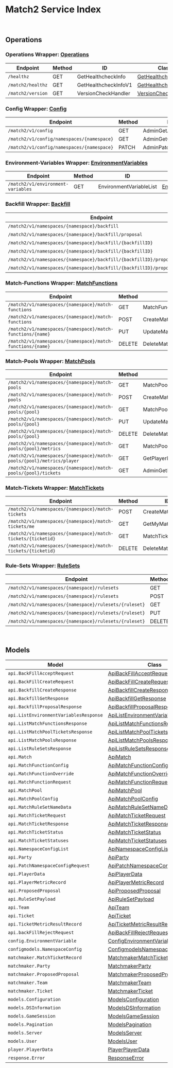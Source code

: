 # Match2 Service Index

&nbsp;  

## Operations

### Operations Wrapper:  [Operations](../../src/main/java/net/accelbyte/sdk/api/match2/wrappers/Operations.java)
| Endpoint | Method | ID | Class | Example |
|---|---|---|---|---|
| `/healthz` | GET | GetHealthcheckInfo | [GetHealthcheckInfo](../../src/main/java/net/accelbyte/sdk/api/match2/operations/operations/GetHealthcheckInfo.java) | [GetHealthcheckInfo](../../samples/cli/src/main/java/net/accelbyte/sdk/cli/api/match2/operations/GetHealthcheckInfo.java) |
| `/match2/healthz` | GET | GetHealthcheckInfoV1 | [GetHealthcheckInfoV1](../../src/main/java/net/accelbyte/sdk/api/match2/operations/operations/GetHealthcheckInfoV1.java) | [GetHealthcheckInfoV1](../../samples/cli/src/main/java/net/accelbyte/sdk/cli/api/match2/operations/GetHealthcheckInfoV1.java) |
| `/match2/version` | GET | VersionCheckHandler | [VersionCheckHandler](../../src/main/java/net/accelbyte/sdk/api/match2/operations/operations/VersionCheckHandler.java) | [VersionCheckHandler](../../samples/cli/src/main/java/net/accelbyte/sdk/cli/api/match2/operations/VersionCheckHandler.java) |

### Config Wrapper:  [Config](../../src/main/java/net/accelbyte/sdk/api/match2/wrappers/Config.java)
| Endpoint | Method | ID | Class | Example |
|---|---|---|---|---|
| `/match2/v1/config` | GET | AdminGetAllConfigV1 | [AdminGetAllConfigV1](../../src/main/java/net/accelbyte/sdk/api/match2/operations/config/AdminGetAllConfigV1.java) | [AdminGetAllConfigV1](../../samples/cli/src/main/java/net/accelbyte/sdk/cli/api/match2/config/AdminGetAllConfigV1.java) |
| `/match2/v1/config/namespaces/{namespace}` | GET | AdminGetConfigV1 | [AdminGetConfigV1](../../src/main/java/net/accelbyte/sdk/api/match2/operations/config/AdminGetConfigV1.java) | [AdminGetConfigV1](../../samples/cli/src/main/java/net/accelbyte/sdk/cli/api/match2/config/AdminGetConfigV1.java) |
| `/match2/v1/config/namespaces/{namespace}` | PATCH | AdminPatchConfigV1 | [AdminPatchConfigV1](../../src/main/java/net/accelbyte/sdk/api/match2/operations/config/AdminPatchConfigV1.java) | [AdminPatchConfigV1](../../samples/cli/src/main/java/net/accelbyte/sdk/cli/api/match2/config/AdminPatchConfigV1.java) |

### Environment-Variables Wrapper:  [EnvironmentVariables](../../src/main/java/net/accelbyte/sdk/api/match2/wrappers/EnvironmentVariables.java)
| Endpoint | Method | ID | Class | Example |
|---|---|---|---|---|
| `/match2/v1/environment-variables` | GET | EnvironmentVariableList | [EnvironmentVariableList](../../src/main/java/net/accelbyte/sdk/api/match2/operations/environment_variables/EnvironmentVariableList.java) | [EnvironmentVariableList](../../samples/cli/src/main/java/net/accelbyte/sdk/cli/api/match2/environment_variables/EnvironmentVariableList.java) |

### Backfill Wrapper:  [Backfill](../../src/main/java/net/accelbyte/sdk/api/match2/wrappers/Backfill.java)
| Endpoint | Method | ID | Class | Example |
|---|---|---|---|---|
| `/match2/v1/namespaces/{namespace}/backfill` | POST | CreateBackfill | [CreateBackfill](../../src/main/java/net/accelbyte/sdk/api/match2/operations/backfill/CreateBackfill.java) | [CreateBackfill](../../samples/cli/src/main/java/net/accelbyte/sdk/cli/api/match2/backfill/CreateBackfill.java) |
| `/match2/v1/namespaces/{namespace}/backfill/proposal` | GET | GetBackfillProposal | [GetBackfillProposal](../../src/main/java/net/accelbyte/sdk/api/match2/operations/backfill/GetBackfillProposal.java) | [GetBackfillProposal](../../samples/cli/src/main/java/net/accelbyte/sdk/cli/api/match2/backfill/GetBackfillProposal.java) |
| `/match2/v1/namespaces/{namespace}/backfill/{backfillID}` | GET | GetBackfill | [GetBackfill](../../src/main/java/net/accelbyte/sdk/api/match2/operations/backfill/GetBackfill.java) | [GetBackfill](../../samples/cli/src/main/java/net/accelbyte/sdk/cli/api/match2/backfill/GetBackfill.java) |
| `/match2/v1/namespaces/{namespace}/backfill/{backfillID}` | DELETE | DeleteBackfill | [DeleteBackfill](../../src/main/java/net/accelbyte/sdk/api/match2/operations/backfill/DeleteBackfill.java) | [DeleteBackfill](../../samples/cli/src/main/java/net/accelbyte/sdk/cli/api/match2/backfill/DeleteBackfill.java) |
| `/match2/v1/namespaces/{namespace}/backfill/{backfillID}/proposal/accept` | PUT | AcceptBackfill | [AcceptBackfill](../../src/main/java/net/accelbyte/sdk/api/match2/operations/backfill/AcceptBackfill.java) | [AcceptBackfill](../../samples/cli/src/main/java/net/accelbyte/sdk/cli/api/match2/backfill/AcceptBackfill.java) |
| `/match2/v1/namespaces/{namespace}/backfill/{backfillID}/proposal/reject` | PUT | RejectBackfill | [RejectBackfill](../../src/main/java/net/accelbyte/sdk/api/match2/operations/backfill/RejectBackfill.java) | [RejectBackfill](../../samples/cli/src/main/java/net/accelbyte/sdk/cli/api/match2/backfill/RejectBackfill.java) |

### Match-Functions Wrapper:  [MatchFunctions](../../src/main/java/net/accelbyte/sdk/api/match2/wrappers/MatchFunctions.java)
| Endpoint | Method | ID | Class | Example |
|---|---|---|---|---|
| `/match2/v1/namespaces/{namespace}/match-functions` | GET | MatchFunctionList | [MatchFunctionList](../../src/main/java/net/accelbyte/sdk/api/match2/operations/match_functions/MatchFunctionList.java) | [MatchFunctionList](../../samples/cli/src/main/java/net/accelbyte/sdk/cli/api/match2/match_functions/MatchFunctionList.java) |
| `/match2/v1/namespaces/{namespace}/match-functions` | POST | CreateMatchFunction | [CreateMatchFunction](../../src/main/java/net/accelbyte/sdk/api/match2/operations/match_functions/CreateMatchFunction.java) | [CreateMatchFunction](../../samples/cli/src/main/java/net/accelbyte/sdk/cli/api/match2/match_functions/CreateMatchFunction.java) |
| `/match2/v1/namespaces/{namespace}/match-functions/{name}` | PUT | UpdateMatchFunction | [UpdateMatchFunction](../../src/main/java/net/accelbyte/sdk/api/match2/operations/match_functions/UpdateMatchFunction.java) | [UpdateMatchFunction](../../samples/cli/src/main/java/net/accelbyte/sdk/cli/api/match2/match_functions/UpdateMatchFunction.java) |
| `/match2/v1/namespaces/{namespace}/match-functions/{name}` | DELETE | DeleteMatchFunction | [DeleteMatchFunction](../../src/main/java/net/accelbyte/sdk/api/match2/operations/match_functions/DeleteMatchFunction.java) | [DeleteMatchFunction](../../samples/cli/src/main/java/net/accelbyte/sdk/cli/api/match2/match_functions/DeleteMatchFunction.java) |

### Match-Pools Wrapper:  [MatchPools](../../src/main/java/net/accelbyte/sdk/api/match2/wrappers/MatchPools.java)
| Endpoint | Method | ID | Class | Example |
|---|---|---|---|---|
| `/match2/v1/namespaces/{namespace}/match-pools` | GET | MatchPoolList | [MatchPoolList](../../src/main/java/net/accelbyte/sdk/api/match2/operations/match_pools/MatchPoolList.java) | [MatchPoolList](../../samples/cli/src/main/java/net/accelbyte/sdk/cli/api/match2/match_pools/MatchPoolList.java) |
| `/match2/v1/namespaces/{namespace}/match-pools` | POST | CreateMatchPool | [CreateMatchPool](../../src/main/java/net/accelbyte/sdk/api/match2/operations/match_pools/CreateMatchPool.java) | [CreateMatchPool](../../samples/cli/src/main/java/net/accelbyte/sdk/cli/api/match2/match_pools/CreateMatchPool.java) |
| `/match2/v1/namespaces/{namespace}/match-pools/{pool}` | GET | MatchPoolDetails | [MatchPoolDetails](../../src/main/java/net/accelbyte/sdk/api/match2/operations/match_pools/MatchPoolDetails.java) | [MatchPoolDetails](../../samples/cli/src/main/java/net/accelbyte/sdk/cli/api/match2/match_pools/MatchPoolDetails.java) |
| `/match2/v1/namespaces/{namespace}/match-pools/{pool}` | PUT | UpdateMatchPool | [UpdateMatchPool](../../src/main/java/net/accelbyte/sdk/api/match2/operations/match_pools/UpdateMatchPool.java) | [UpdateMatchPool](../../samples/cli/src/main/java/net/accelbyte/sdk/cli/api/match2/match_pools/UpdateMatchPool.java) |
| `/match2/v1/namespaces/{namespace}/match-pools/{pool}` | DELETE | DeleteMatchPool | [DeleteMatchPool](../../src/main/java/net/accelbyte/sdk/api/match2/operations/match_pools/DeleteMatchPool.java) | [DeleteMatchPool](../../samples/cli/src/main/java/net/accelbyte/sdk/cli/api/match2/match_pools/DeleteMatchPool.java) |
| `/match2/v1/namespaces/{namespace}/match-pools/{pool}/metrics` | GET | MatchPoolMetric | [MatchPoolMetric](../../src/main/java/net/accelbyte/sdk/api/match2/operations/match_pools/MatchPoolMetric.java) | [MatchPoolMetric](../../samples/cli/src/main/java/net/accelbyte/sdk/cli/api/match2/match_pools/MatchPoolMetric.java) |
| `/match2/v1/namespaces/{namespace}/match-pools/{pool}/metrics/player` | GET | GetPlayerMetric | [GetPlayerMetric](../../src/main/java/net/accelbyte/sdk/api/match2/operations/match_pools/GetPlayerMetric.java) | [GetPlayerMetric](../../samples/cli/src/main/java/net/accelbyte/sdk/cli/api/match2/match_pools/GetPlayerMetric.java) |
| `/match2/v1/namespaces/{namespace}/match-pools/{pool}/tickets` | GET | AdminGetMatchPoolTickets | [AdminGetMatchPoolTickets](../../src/main/java/net/accelbyte/sdk/api/match2/operations/match_pools/AdminGetMatchPoolTickets.java) | [AdminGetMatchPoolTickets](../../samples/cli/src/main/java/net/accelbyte/sdk/cli/api/match2/match_pools/AdminGetMatchPoolTickets.java) |

### Match-Tickets Wrapper:  [MatchTickets](../../src/main/java/net/accelbyte/sdk/api/match2/wrappers/MatchTickets.java)
| Endpoint | Method | ID | Class | Example |
|---|---|---|---|---|
| `/match2/v1/namespaces/{namespace}/match-tickets` | POST | CreateMatchTicket | [CreateMatchTicket](../../src/main/java/net/accelbyte/sdk/api/match2/operations/match_tickets/CreateMatchTicket.java) | [CreateMatchTicket](../../samples/cli/src/main/java/net/accelbyte/sdk/cli/api/match2/match_tickets/CreateMatchTicket.java) |
| `/match2/v1/namespaces/{namespace}/match-tickets/me` | GET | GetMyMatchTickets | [GetMyMatchTickets](../../src/main/java/net/accelbyte/sdk/api/match2/operations/match_tickets/GetMyMatchTickets.java) | [GetMyMatchTickets](../../samples/cli/src/main/java/net/accelbyte/sdk/cli/api/match2/match_tickets/GetMyMatchTickets.java) |
| `/match2/v1/namespaces/{namespace}/match-tickets/{ticketid}` | GET | MatchTicketDetails | [MatchTicketDetails](../../src/main/java/net/accelbyte/sdk/api/match2/operations/match_tickets/MatchTicketDetails.java) | [MatchTicketDetails](../../samples/cli/src/main/java/net/accelbyte/sdk/cli/api/match2/match_tickets/MatchTicketDetails.java) |
| `/match2/v1/namespaces/{namespace}/match-tickets/{ticketid}` | DELETE | DeleteMatchTicket | [DeleteMatchTicket](../../src/main/java/net/accelbyte/sdk/api/match2/operations/match_tickets/DeleteMatchTicket.java) | [DeleteMatchTicket](../../samples/cli/src/main/java/net/accelbyte/sdk/cli/api/match2/match_tickets/DeleteMatchTicket.java) |

### Rule-Sets Wrapper:  [RuleSets](../../src/main/java/net/accelbyte/sdk/api/match2/wrappers/RuleSets.java)
| Endpoint | Method | ID | Class | Example |
|---|---|---|---|---|
| `/match2/v1/namespaces/{namespace}/rulesets` | GET | RuleSetList | [RuleSetList](../../src/main/java/net/accelbyte/sdk/api/match2/operations/rule_sets/RuleSetList.java) | [RuleSetList](../../samples/cli/src/main/java/net/accelbyte/sdk/cli/api/match2/rule_sets/RuleSetList.java) |
| `/match2/v1/namespaces/{namespace}/rulesets` | POST | CreateRuleSet | [CreateRuleSet](../../src/main/java/net/accelbyte/sdk/api/match2/operations/rule_sets/CreateRuleSet.java) | [CreateRuleSet](../../samples/cli/src/main/java/net/accelbyte/sdk/cli/api/match2/rule_sets/CreateRuleSet.java) |
| `/match2/v1/namespaces/{namespace}/rulesets/{ruleset}` | GET | RuleSetDetails | [RuleSetDetails](../../src/main/java/net/accelbyte/sdk/api/match2/operations/rule_sets/RuleSetDetails.java) | [RuleSetDetails](../../samples/cli/src/main/java/net/accelbyte/sdk/cli/api/match2/rule_sets/RuleSetDetails.java) |
| `/match2/v1/namespaces/{namespace}/rulesets/{ruleset}` | PUT | UpdateRuleSet | [UpdateRuleSet](../../src/main/java/net/accelbyte/sdk/api/match2/operations/rule_sets/UpdateRuleSet.java) | [UpdateRuleSet](../../samples/cli/src/main/java/net/accelbyte/sdk/cli/api/match2/rule_sets/UpdateRuleSet.java) |
| `/match2/v1/namespaces/{namespace}/rulesets/{ruleset}` | DELETE | DeleteRuleSet | [DeleteRuleSet](../../src/main/java/net/accelbyte/sdk/api/match2/operations/rule_sets/DeleteRuleSet.java) | [DeleteRuleSet](../../samples/cli/src/main/java/net/accelbyte/sdk/cli/api/match2/rule_sets/DeleteRuleSet.java) |


&nbsp;  

## Models

| Model | Class |
|---|---|
| `api.BackFillAcceptRequest` | [ApiBackFillAcceptRequest](../../src/main/java/net/accelbyte/sdk/api/match2/models/ApiBackFillAcceptRequest.java) |
| `api.BackFillCreateRequest` | [ApiBackFillCreateRequest](../../src/main/java/net/accelbyte/sdk/api/match2/models/ApiBackFillCreateRequest.java) |
| `api.BackfillCreateResponse` | [ApiBackfillCreateResponse](../../src/main/java/net/accelbyte/sdk/api/match2/models/ApiBackfillCreateResponse.java) |
| `api.BackfillGetResponse` | [ApiBackfillGetResponse](../../src/main/java/net/accelbyte/sdk/api/match2/models/ApiBackfillGetResponse.java) |
| `api.BackfillProposalResponse` | [ApiBackfillProposalResponse](../../src/main/java/net/accelbyte/sdk/api/match2/models/ApiBackfillProposalResponse.java) |
| `api.ListEnvironmentVariablesResponse` | [ApiListEnvironmentVariablesResponse](../../src/main/java/net/accelbyte/sdk/api/match2/models/ApiListEnvironmentVariablesResponse.java) |
| `api.ListMatchFunctionsResponse` | [ApiListMatchFunctionsResponse](../../src/main/java/net/accelbyte/sdk/api/match2/models/ApiListMatchFunctionsResponse.java) |
| `api.ListMatchPoolTicketsResponse` | [ApiListMatchPoolTicketsResponse](../../src/main/java/net/accelbyte/sdk/api/match2/models/ApiListMatchPoolTicketsResponse.java) |
| `api.ListMatchPoolsResponse` | [ApiListMatchPoolsResponse](../../src/main/java/net/accelbyte/sdk/api/match2/models/ApiListMatchPoolsResponse.java) |
| `api.ListRuleSetsResponse` | [ApiListRuleSetsResponse](../../src/main/java/net/accelbyte/sdk/api/match2/models/ApiListRuleSetsResponse.java) |
| `api.Match` | [ApiMatch](../../src/main/java/net/accelbyte/sdk/api/match2/models/ApiMatch.java) |
| `api.MatchFunctionConfig` | [ApiMatchFunctionConfig](../../src/main/java/net/accelbyte/sdk/api/match2/models/ApiMatchFunctionConfig.java) |
| `api.MatchFunctionOverride` | [ApiMatchFunctionOverride](../../src/main/java/net/accelbyte/sdk/api/match2/models/ApiMatchFunctionOverride.java) |
| `api.MatchFunctionRequest` | [ApiMatchFunctionRequest](../../src/main/java/net/accelbyte/sdk/api/match2/models/ApiMatchFunctionRequest.java) |
| `api.MatchPool` | [ApiMatchPool](../../src/main/java/net/accelbyte/sdk/api/match2/models/ApiMatchPool.java) |
| `api.MatchPoolConfig` | [ApiMatchPoolConfig](../../src/main/java/net/accelbyte/sdk/api/match2/models/ApiMatchPoolConfig.java) |
| `api.MatchRuleSetNameData` | [ApiMatchRuleSetNameData](../../src/main/java/net/accelbyte/sdk/api/match2/models/ApiMatchRuleSetNameData.java) |
| `api.MatchTicketRequest` | [ApiMatchTicketRequest](../../src/main/java/net/accelbyte/sdk/api/match2/models/ApiMatchTicketRequest.java) |
| `api.MatchTicketResponse` | [ApiMatchTicketResponse](../../src/main/java/net/accelbyte/sdk/api/match2/models/ApiMatchTicketResponse.java) |
| `api.MatchTicketStatus` | [ApiMatchTicketStatus](../../src/main/java/net/accelbyte/sdk/api/match2/models/ApiMatchTicketStatus.java) |
| `api.MatchTicketStatuses` | [ApiMatchTicketStatuses](../../src/main/java/net/accelbyte/sdk/api/match2/models/ApiMatchTicketStatuses.java) |
| `api.NamespaceConfigList` | [ApiNamespaceConfigList](../../src/main/java/net/accelbyte/sdk/api/match2/models/ApiNamespaceConfigList.java) |
| `api.Party` | [ApiParty](../../src/main/java/net/accelbyte/sdk/api/match2/models/ApiParty.java) |
| `api.PatchNamespaceConfigRequest` | [ApiPatchNamespaceConfigRequest](../../src/main/java/net/accelbyte/sdk/api/match2/models/ApiPatchNamespaceConfigRequest.java) |
| `api.PlayerData` | [ApiPlayerData](../../src/main/java/net/accelbyte/sdk/api/match2/models/ApiPlayerData.java) |
| `api.PlayerMetricRecord` | [ApiPlayerMetricRecord](../../src/main/java/net/accelbyte/sdk/api/match2/models/ApiPlayerMetricRecord.java) |
| `api.ProposedProposal` | [ApiProposedProposal](../../src/main/java/net/accelbyte/sdk/api/match2/models/ApiProposedProposal.java) |
| `api.RuleSetPayload` | [ApiRuleSetPayload](../../src/main/java/net/accelbyte/sdk/api/match2/models/ApiRuleSetPayload.java) |
| `api.Team` | [ApiTeam](../../src/main/java/net/accelbyte/sdk/api/match2/models/ApiTeam.java) |
| `api.Ticket` | [ApiTicket](../../src/main/java/net/accelbyte/sdk/api/match2/models/ApiTicket.java) |
| `api.TicketMetricResultRecord` | [ApiTicketMetricResultRecord](../../src/main/java/net/accelbyte/sdk/api/match2/models/ApiTicketMetricResultRecord.java) |
| `api.backFillRejectRequest` | [ApiBackFillRejectRequest](../../src/main/java/net/accelbyte/sdk/api/match2/models/ApiBackFillRejectRequest.java) |
| `config.EnvironmentVariable` | [ConfigEnvironmentVariable](../../src/main/java/net/accelbyte/sdk/api/match2/models/ConfigEnvironmentVariable.java) |
| `configmodels.NamespaceConfig` | [ConfigmodelsNamespaceConfig](../../src/main/java/net/accelbyte/sdk/api/match2/models/ConfigmodelsNamespaceConfig.java) |
| `matchmaker.MatchTicketRecord` | [MatchmakerMatchTicketRecord](../../src/main/java/net/accelbyte/sdk/api/match2/models/MatchmakerMatchTicketRecord.java) |
| `matchmaker.Party` | [MatchmakerParty](../../src/main/java/net/accelbyte/sdk/api/match2/models/MatchmakerParty.java) |
| `matchmaker.ProposedProposal` | [MatchmakerProposedProposal](../../src/main/java/net/accelbyte/sdk/api/match2/models/MatchmakerProposedProposal.java) |
| `matchmaker.Team` | [MatchmakerTeam](../../src/main/java/net/accelbyte/sdk/api/match2/models/MatchmakerTeam.java) |
| `matchmaker.Ticket` | [MatchmakerTicket](../../src/main/java/net/accelbyte/sdk/api/match2/models/MatchmakerTicket.java) |
| `models.Configuration` | [ModelsConfiguration](../../src/main/java/net/accelbyte/sdk/api/match2/models/ModelsConfiguration.java) |
| `models.DSInformation` | [ModelsDSInformation](../../src/main/java/net/accelbyte/sdk/api/match2/models/ModelsDSInformation.java) |
| `models.GameSession` | [ModelsGameSession](../../src/main/java/net/accelbyte/sdk/api/match2/models/ModelsGameSession.java) |
| `models.Pagination` | [ModelsPagination](../../src/main/java/net/accelbyte/sdk/api/match2/models/ModelsPagination.java) |
| `models.Server` | [ModelsServer](../../src/main/java/net/accelbyte/sdk/api/match2/models/ModelsServer.java) |
| `models.User` | [ModelsUser](../../src/main/java/net/accelbyte/sdk/api/match2/models/ModelsUser.java) |
| `player.PlayerData` | [PlayerPlayerData](../../src/main/java/net/accelbyte/sdk/api/match2/models/PlayerPlayerData.java) |
| `response.Error` | [ResponseError](../../src/main/java/net/accelbyte/sdk/api/match2/models/ResponseError.java) |
